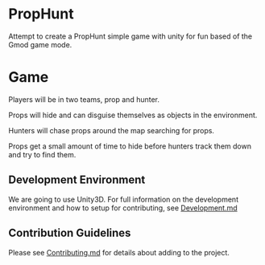 # PropHunt

Attempt to create a PropHunt simple game with unity for fun based of the
Gmod game mode.

# Game

Players will be in two teams, prop and hunter.

Props will hide and can disguise themselves as objects in the environment.

Hunters will chase props around the map searching for props.

Props get a small amount of time to hide before hunters track them down and
try to find them.

## Development Environment

We are going to use Unity3D. For full information on the development environment and how to setup for contributing, see [Development.md](Development.md)

## Contribution Guidelines

Please see [Contributing.md](Contributing.md) for details about adding to the project.

